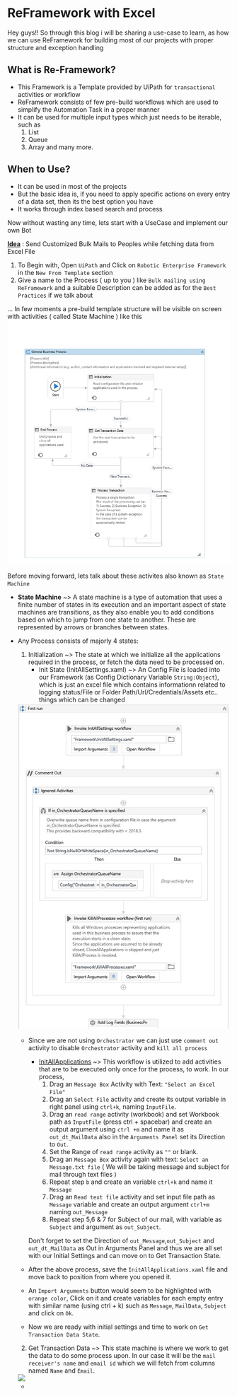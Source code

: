 # ReFramework with Excel
 
Hey guys!! So through this blog i will be sharing a use-case to learn, as how we can use ReFramework for building most of our projects with proper structure and exception handling

## What is Re-Framework?
* This Framework is a Template provided by UiPath for ```transactional``` activities or workflow
* ReFramework consists of few pre-build workflows which are used to simplify the Automation Task in a proper manner
* It can be used for multiple input types which just needs to be iterable, such as
  1. List
  2. Queue
  3. Array
  and many more.

## When to Use?
* It can be used in most of the projects
* But the basic idea is, if you need to apply specific actions on every entry of a data set, then its the best option you have
* It works through index based search and process

Now without wasting any time, lets start with a UseCase and implement our own Bot

<b><u>Idea</u></b> : Send Customized Bulk Mails to Peoples while fetching data from Excel File

1. To Begin with, Open ```UiPath``` and Click on ```Robotic Enterprise Framework``` in the ```New From Template``` section
2. Give a name to the Process ( up to you ) like ```Bulk mailing using ReFramework``` and a suitable Description can be added as for the ```Best Practices``` if we talk about

... In few moments a pre-build template structure will be visible on screen with activities ( called State Machine ) like this <img src="Images/Re-Framework.jpg" />

Before moving forward, lets talk about these activites also known as ```State Machine```
* <b>State Machine</b> ~> A state machine is a type of automation that uses a finite number of states in its execution and an important aspect of state machines are transitions, as they also enable you to add conditions based on which to jump from one state to another. These are represented by arrows or branches between states.
* Any Process consists of majorly 4 states:
  1. Initialization ~> The state at which we initialize all the applications required in the process, or fetch the data need to be processed on.
      * Init State (InitAllSettings.xaml) ~> An Config File is loaded into our Framework (as Config Dictionary Variable ```String:Object```), which is just an excel file which contains informationn related to logging status/File or Folder Path/Url/Credentials/Assets etc.. things which can be changed
  <img src="Images/InitAllSetting.jpg" />
  
   * Since we are not using ```Orchestrator``` we can just use ```comment out``` activity to disable ```Orchestrator``` activity and ```kill all process```
      * <u>InitAllApplications</u> ~> This workflow is utilized to add activities that are to be executed only once for the process, to work. In our process,
        1. Drag an ```Message Box``` Activity with Text: ```"Select an Excel File"```
        2. Drag an ```Select File``` activity and create its output variable in right panel using ```ctrl+k```, naming ```InputFile```.
        3. Drag an ```read range``` activity (workbook) and set Workbook path as ```InputFile``` (press ctrl + spacebar) and create an output argument using ```ctrl +m``` and name it as ```out_dt_MailData``` also in the ```Arguments Panel``` set its Direction to ```Out```.
        4. Set the Range of ```read range``` activity as ```""``` or blank.
        5. Drag an ```Message Box``` activity again with text: ```Select an Message.txt file``` ( We will be taking message and subject for mail through text files )
        6. Repeat step ```b``` and create an variable ```ctrl+k``` and name it ```Message```
        7. Drag an ```Read text file``` activity and set input file path as ```Message``` variable and create an output argument ```ctrl+m``` naming ```out_Message```
        8. Repeat step 5,6 & 7 for Subject of our mail, with variable as ```Subject``` and argument as ```out_Subject```.
        
       Don't forget to set the Direction of ```out_Message```,```out_Subject``` and ```out_dt_MailData``` as Out in Arguments Panel and thus we are all set with our Initial Settings and can move on to Get Transaction State.
   * After the above process, save the ```InitAllApplications.xaml``` file and move back to position from where you opened it.
   * An ```Import Arguments``` button would seem to be highlighted with ```orange color```, Click on it and create variables for each empty entry with similar name (using ctrl + k) such as ```Message```, ```MailData```, ```Subject``` and click on ```Ok```.
   * Now we are ready with initial settings and time to work on ```Get Transaction Data State```.
    
  2. Get Transaction Data ~> This state machine is where we work to get the data to do some process upon. In our case it will be the ```mail receiver's name``` and ```email id``` which we will fetch from columns named ```Name``` and ```Email```.
   <img src="ExcelData.png" />
   
   * 
